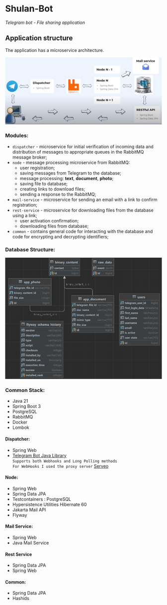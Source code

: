 # Shulan-Bot

*Telegram bot - File sharing application*

## Application structure

The application has a microservice architecture.

![](./media/architecture.PNG "architecture")

### Modules:

- `dispatcher` - microservice for initial verification of incoming data and distribution of messages to appropriate
  queues in the RabbitMQ message broker;
- `node` - message processing microservice from RabbitMQ:
    - user registration;
    - saving messages from Telegram to the database;
    - message processing: **text**, **document**, **photo**;
    - saving file to database;
    - creating links to download files;
    - sending a response to the RabbitMQ;
- `mail-service` - microservice for sending an email with a link to confirm registration;
- `rest-service` - microservice for downloading files from the database using a link;
    - user activation confirmation;
    - downloading files from database;
- `common` - contains general code for interacting with the database and code for encrypting and decrypting identifiers;

### Database Structure:

![](./media/db_structure.PNG "db_structure")

### Common Stack:

- Java 21
- Spring Boot 3
- PostgreSQL
- RabbitMQ
- Docker
- Lombok

#### Dispatcher:

- Spring Web
- [Telegram Bot Java Library](https://github.com/rubenlagus/TelegramBots)<br>
  `Supports both Webhooks and Long Polling methods`<br>
  `For WebHooks I used the proxy server` [Serveo](https://serveo.net/)

#### Node:

- Spring Web
- Spring Data JPA
- Testcontainers : PostgreSQL
- Hypersistence Utilities Hibernate 60
- Jakarta Mail API
- Flyway

#### Mail Service:

- Spring Web
- Java Mail Service

#### Rest Service

- Spring Data JPA
- Spring Web

#### Common:

- Spring Data JPA
- Hashids
